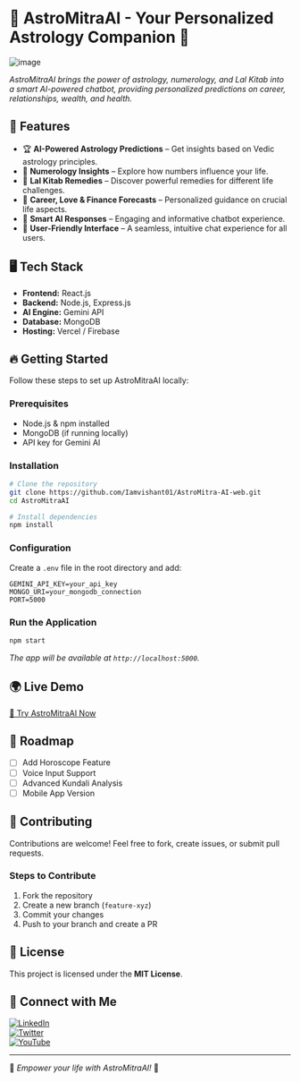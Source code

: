 # 🌟 AstroMitraAI - Your Personalized Astrology Companion 🔮
![image](https://github.com/user-attachments/assets/a63bddca-3f77-417a-8d26-a839159beaeb)

_AstroMitraAI brings the power of astrology, numerology, and Lal Kitab into a smart AI-powered chatbot, providing personalized predictions on career, relationships, wealth, and health._

## 🚀 Features
- 🏆 **AI-Powered Astrology Predictions** – Get insights based on Vedic astrology principles.
- 🔢 **Numerology Insights** – Explore how numbers influence your life.
- 📖 **Lal Kitab Remedies** – Discover powerful remedies for different life challenges.
- 💼 **Career, Love & Finance Forecasts** – Personalized guidance on crucial life aspects.
- 🧠 **Smart AI Responses** – Engaging and informative chatbot experience.
- 🎨 **User-Friendly Interface** – A seamless, intuitive chat experience for all users.

## 🖥️ Tech Stack
- **Frontend:** React.js
- **Backend:** Node.js, Express.js
- **AI Engine:** Gemini API
- **Database:** MongoDB
- **Hosting:** Vercel / Firebase

## 🔥 Getting Started
Follow these steps to set up AstroMitraAI locally:

### Prerequisites
- Node.js & npm installed
- MongoDB (if running locally)
- API key for Gemini AI

### Installation
```sh
# Clone the repository
git clone https://github.com/Iamvishant01/AstroMitra-AI-web.git
cd AstroMitraAI

# Install dependencies
npm install
```

### Configuration
Create a `.env` file in the root directory and add:
```
GEMINI_API_KEY=your_api_key
MONGO_URI=your_mongodb_connection
PORT=5000
```

### Run the Application
```sh
npm start
```
_The app will be available at `http://localhost:5000`._

## 🌍 Live Demo
[🚀 Try AstroMitraAI Now](https://astromitrai.vercel.app/)


## 🎯 Roadmap
- [ ] Add Horoscope Feature
- [ ] Voice Input Support
- [ ] Advanced Kundali Analysis
- [ ] Mobile App Version

## 🤝 Contributing
Contributions are welcome! Feel free to fork, create issues, or submit pull requests.

### Steps to Contribute
1. Fork the repository
2. Create a new branch (`feature-xyz`)
3. Commit your changes
4. Push to your branch and create a PR

## 📄 License
This project is licensed under the **MIT License**.

## 💬 Connect with Me
[![LinkedIn](https://img.shields.io/badge/LinkedIn-VishantNetke-blue?style=flat&logo=linkedin)](https://linkedin.com/in/vishant-netke)  
[![Twitter](https://img.shields.io/badge/Twitter-VishantNetke-blue?style=flat&logo=twitter)](https://twitter.com/VishantNetke)  
[![YouTube](https://img.shields.io/badge/YouTube-VishantNetke-red?style=flat&logo=youtube)](https://youtube.com/@VishantNetke)  

---
🚀 _Empower your life with AstroMitraAI!_ 🔮
